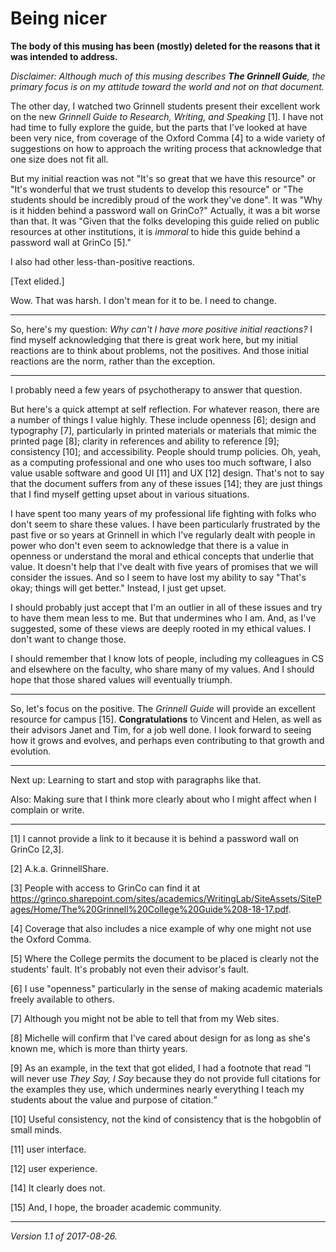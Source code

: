Being nicer
===========

**The body of this musing has been (mostly) deleted for the reasons
that it was intended to address.**

_Disclaimer: Although much of this musing describes **The Grinnell
Guide**, the primary focus is on my attitude toward the world and not
on that document._

The other day, I watched two Grinnell students present their excellent
work on the new _Grinnell Guide to Research, Writing, and Speaking_ [1].
I have not had time to fully explore the guide, but the parts that I've
looked at have been very nice, from coverage of the Oxford Comma [4] to
a wide variety of suggestions on how to approach the writing process that
acknowledge that one size does not fit all.

But my initial reaction was not "It's so great that we have this resource"
or "It's wonderful that we trust students to develop this resource"
or "The students should be incredibly proud of the work they've done".
It was "Why is it hidden behind a password wall on GrinCo?"  Actually, it
was a bit worse than that. It was "Given that the folks developing this
guide relied on public resources at other institutions, it is *immoral*
to hide this guide behind a password wall at GrinCo [5]."

I also had other less-than-positive reactions.

[Text elided.]

Wow.  That was harsh.  I don't mean for it to be.  I need to change.

---

So, here's my question: _Why can't I have more positive initial
reactions?_ I find myself acknowledging that there is great work here,
but my initial reactions are to think about problems, not the positives.
And those initial reactions are the norm, rather than the exception.

---

I probably need a few years of psychotherapy to answer that question.

But here's a quick attempt at self reflection.  For whatever reason,
there are a number of things I value highly.  These include openness
[6]; design and typography [7], particularly in printed materials
or materials that mimic the printed page [8]; clarity in references
and ability to reference [9]; consistency [10]; and accessibility.
People should trump policies.  Oh, yeah, as a computing professional and
one who uses too much software, I also value usable software and good UI
[11] and UX [12] design. That's not to say that the document suffers
from any of these issues [14]; they are just things that I find myself
getting upset about in various situations.

I have spent too many years of my professional life fighting with folks
who don't seem to share these values.  I have been particularly frustrated
by the past five or so years at Grinnell in which I've regularly dealt
with people in power who don't even seem to acknowledge that there is
a value in openness or understand the moral and ethical concepts that
underlie that value.  It doesn't help that I've dealt with five years
of promises that we will consider the issues.  And so I seem to have
lost my ability to say "That's okay; things will get better."  Instead,
I just get upset.

I should probably just accept that I'm an outlier in all of these issues
and try to have them mean less to me.  But that undermines who I am.
And, as I've suggested, some of these views are deeply rooted in my
ethical values.  I don't want to change those.

I should remember that I know lots of people, including my colleagues
in CS and elsewhere on the faculty, who share many of my values.  And
I should hope that those shared values will eventually triumph.

---

So, let's focus on the positive.  The _Grinnell Guide_ will provide an
excellent resource for campus [15]. **Congratulations** to Vincent and
Helen, as well as their advisors Janet and Tim, for a job well done.
I look forward to seeing how it grows and evolves, and perhaps even
contributing to that growth and evolution.

---

Next up: Learning to start and stop with paragraphs like that.

Also: Making sure that I think more clearly about who I might affect
when I complain or write.

---

[1] I cannot provide a link to it because it is behind a password wall
on GrinCo [2,3].

[2] A.k.a. GrinnellShare.

[3] People with access to GrinCo can find it at
<https://grinco.sharepoint.com/sites/academics/WritingLab/SiteAssets/SitePages/Home/The%20Grinnell%20College%20Guide%208-18-17.pdf>.

[4] Coverage that also includes a nice example of why one might not use
the Oxford Comma.

[5] Where the College permits the document to be placed is clearly not 
the students' fault.  It's probably not even their advisor's fault.

[6] I use "openness" particularly in the sense of making academic
materials freely available to others.

[7] Although you might not be able to tell that from my Web sites.

[8] Michelle will confirm that I've cared about design for as long
as she's known me, which is more than thirty years.

[9] As an example, in the text that got elided, I had a footnote that read
<q>I will never use _They Say, I Say_ because they do not provide full
citations for the examples they use, which undermines nearly everything
I teach my students about the value and purpose of citation.</q>

[10] Useful consistency, not the kind of consistency that is the
hobgoblin of small minds.

[11] user interface.

[12] user experience.

[14] It clearly does not.

[15] And, I hope, the broader academic community.

---

*Version 1.1 of 2017-08-26.*
